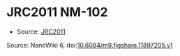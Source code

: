 <a name="material" />

# JRC2011 NM-102
<script type="application/ld+json">
  {
    "@context": "https://schema.org/",
    "@type": "ChemicalSubstance",
    "@id": "https://egonw.github.io/nanowiki/nanowiki342.html#material",
    "http://purl.org/dc/terms/conformsTo":
      {
        "@type": "CreativeWork",
        "@id": "https://bioschemas.org/profiles/ChemicalSubstance/0.4-RELEASE/"
      },
    "identfier": "342",
    "name": "JRC2011 NM-102",
    "url": "https://egonw.github.io/nanowiki/nanowiki342.html#material",
    "sameAs": "http://127.0.0.1/mediawiki/index.php/Special:URIResolver/JRC2011_NM-2D102"
  }
</script>


* Source: [JRC2011](articleJRC2011.md)


Source: NanoWiki 6, doi:[10.6084/m9.figshare.11897205.v1](https://doi.org/10.6084/m9.figshare.11897205.v1)
